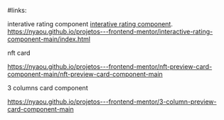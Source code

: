 
#links:

interative rating component
<a href="https://nyaou.github.io/projetos---frontend-mentor/interactive-rating-component-main/index.html" target="_blank">interative rating component</a>.
<a target="_blank">https://nyaou.github.io/projetos---frontend-mentor/interactive-rating-component-main/index.html</a>

nft card

https://nyaou.github.io/projetos---frontend-mentor/nft-preview-card-component-main/nft-preview-card-component-main

3 columns card component

https://nyaou.github.io/projetos---frontend-mentor/3-column-preview-card-component-main
